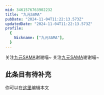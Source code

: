 ```yaml
---
mid: 3461576763902232
title: "九元SAMA"
pubDate: "2024-11-04T11:22:13.573Z"
updatedDate: "2024-11-04T11:22:13.573Z"
profile:
  {
    Nickname: ["九元SAMA"],
  }
---
```


关注[九元SAMA](https://space.bilibili.com/3461576763902232)谢谢喵~ 关注[九元SAMA](https://space.bilibili.com/3461576763902232)谢谢喵~

## 此条目有待补充
你可以在[这里](https://github.com/Yuhanawa/VTuber.ICU-Content/edit/master/v/九元SAMA/index.md)编辑本文
